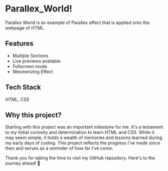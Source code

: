 <h1>Parallex_World!</h1> 
Parallex World is an example of Parallex effect that is applied onto the webpage of HTML.

<h2>Features</h2>

<ul>
  <li>Multiple Sections</li>
  <li>Live previews available</li>
  <li>Fullscreen mode</li>
  <li>Mesmerizing Effect</li>
</ul>

<h2>
  Tech Stack
</h2>
<p>HTML, CSS</p>

<h2>Why this project?</h2>
<p>
Starting with this project was an important milestone for me. It's a testament to my initial curiosity and determination to learn HTML and CSS. While it may seem simple, it holds a wealth of memories and lessons learned during my early days of coding. This project reflects the progress I've made since then and serves as a reminder of how far I've come.</br>

Thank you for taking the time to visit my GitHub repository. Here's to the journey ahead! 🌟
</p>
